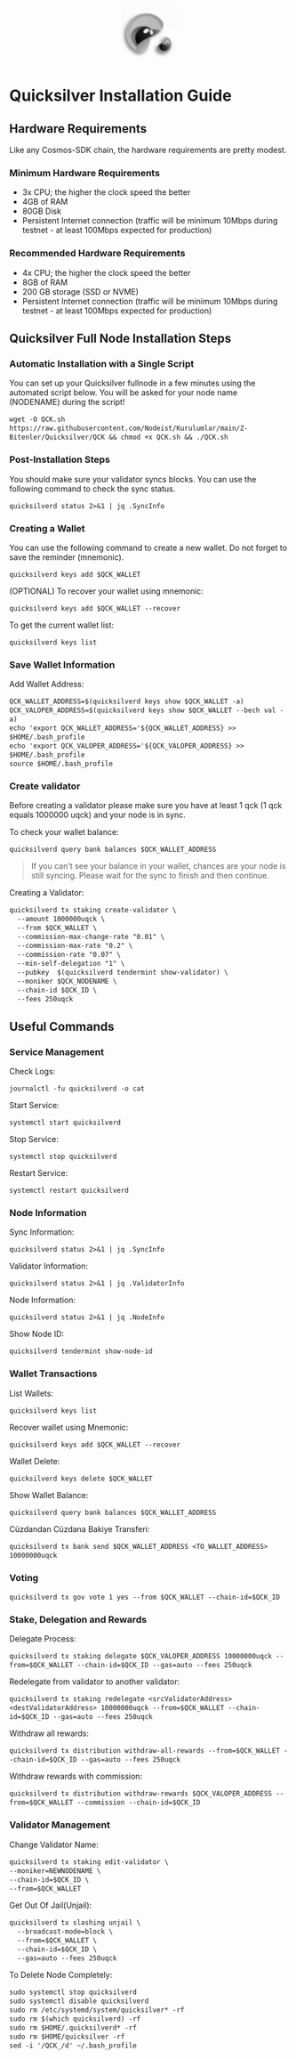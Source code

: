 <p align="center">
  <img height="100" height="auto" src="https://raw.githubusercontent.com/Nodeist/Kurulumlar/main/logos/quicksilver.png">
</p>


# Quicksilver Installation Guide
## Hardware Requirements
Like any Cosmos-SDK chain, the hardware requirements are pretty modest.

### Minimum Hardware Requirements
  - 3x CPU; the higher the clock speed the better
  - 4GB of RAM
  - 80GB Disk
  - Persistent Internet connection (traffic will be minimum 10Mbps during testnet - at least 100Mbps expected for production)

### Recommended Hardware Requirements
  - 4x CPU; the higher the clock speed the better
  - 8GB of RAM
  - 200 GB storage (SSD or NVME)
  - Persistent Internet connection (traffic will be minimum 10Mbps during testnet - at least 100Mbps expected for production)

## Quicksilver Full Node Installation Steps
### Automatic Installation with a Single Script
You can set up your Quicksilver fullnode in a few minutes using the automated script below.
You will be asked for your node name (NODENAME) during the script!

```
wget -O QCK.sh https://raw.githubusercontent.com/Nodeist/Kurulumlar/main/Z-Bitenler/Quicksilver/QCK && chmod +x QCK.sh && ./QCK.sh
```

### Post-Installation Steps

You should make sure your validator syncs blocks.
You can use the following command to check the sync status.
```
quicksilverd status 2>&1 | jq .SyncInfo
```

### Creating a Wallet
You can use the following command to create a new wallet. Do not forget to save the reminder (mnemonic).
```
quicksilverd keys add $QCK_WALLET
```

(OPTIONAL) To recover your wallet using mnemonic:
```
quicksilverd keys add $QCK_WALLET --recover
```

To get the current wallet list:
```
quicksilverd keys list
```

### Save Wallet Information
Add Wallet Address:
```
QCK_WALLET_ADDRESS=$(quicksilverd keys show $QCK_WALLET -a)
QCK_VALOPER_ADDRESS=$(quicksilverd keys show $QCK_WALLET --bech val -a)
echo 'export QCK_WALLET_ADDRESS='${QCK_WALLET_ADDRESS} >> $HOME/.bash_profile
echo 'export QCK_VALOPER_ADDRESS='${QCK_VALOPER_ADDRESS} >> $HOME/.bash_profile
source $HOME/.bash_profile
```


### Create validator
Before creating a validator please make sure you have at least 1 qck (1 qck equals 1000000 uqck) and your node is in sync.

To check your wallet balance:
```
quicksilverd query bank balances $QCK_WALLET_ADDRESS
```
> If you can't see your balance in your wallet, chances are your node is still syncing. Please wait for the sync to finish and then continue.

Creating a Validator:
```
quicksilverd tx staking create-validator \
  --amount 1000000uqck \
  --from $QCK_WALLET \
  --commission-max-change-rate "0.01" \
  --commission-max-rate "0.2" \
  --commission-rate "0.07" \
  --min-self-delegation "1" \
  --pubkey  $(quicksilverd tendermint show-validator) \
  --moniker $QCK_NODENAME \
  --chain-id $QCK_ID \
  --fees 250uqck
```



## Useful Commands
### Service Management
Check Logs:
```
journalctl -fu quicksilverd -o cat
```

Start Service:
```
systemctl start quicksilverd
```

Stop Service:
```
systemctl stop quicksilverd
```

Restart Service:
```
systemctl restart quicksilverd
```

### Node Information
Sync Information:
```
quicksilverd status 2>&1 | jq .SyncInfo
```

Validator Information:
```
quicksilverd status 2>&1 | jq .ValidatorInfo
```

Node Information:
```
quicksilverd status 2>&1 | jq .NodeInfo
```

Show Node ID:
```
quicksilverd tendermint show-node-id
```

### Wallet Transactions
List Wallets:
```
quicksilverd keys list
```

Recover wallet using Mnemonic:
```
quicksilverd keys add $QCK_WALLET --recover
```

Wallet Delete:
```
quicksilverd keys delete $QCK_WALLET
```

Show Wallet Balance:
```
quicksilverd query bank balances $QCK_WALLET_ADDRESS
```

Cüzdandan Cüzdana Bakiye Transferi:
```
quicksilverd tx bank send $QCK_WALLET_ADDRESS <TO_WALLET_ADDRESS> 10000000uqck
```

### Voting
```
quicksilverd tx gov vote 1 yes --from $QCK_WALLET --chain-id=$QCK_ID
```

### Stake, Delegation and Rewards
Delegate Process:
```
quicksilverd tx staking delegate $QCK_VALOPER_ADDRESS 10000000uqck --from=$QCK_WALLET --chain-id=$QCK_ID --gas=auto --fees 250uqck
```

Redelegate from validator to another validator:
```
quicksilverd tx staking redelegate <srcValidatorAddress> <destValidatorAddress> 10000000uqck --from=$QCK_WALLET --chain-id=$QCK_ID --gas=auto --fees 250uqck
```

Withdraw all rewards:
```
quicksilverd tx distribution withdraw-all-rewards --from=$QCK_WALLET --chain-id=$QCK_ID --gas=auto --fees 250uqck
```

Withdraw rewards with commission:
```
quicksilverd tx distribution withdraw-rewards $QCK_VALOPER_ADDRESS --from=$QCK_WALLET --commission --chain-id=$QCK_ID
```

### Validator Management
Change Validator Name:
```
quicksilverd tx staking edit-validator \
--moniker=NEWNODENAME \
--chain-id=$QCK_ID \
--from=$QCK_WALLET
```

Get Out Of Jail(Unjail):
```
quicksilverd tx slashing unjail \
  --broadcast-mode=block \
  --from=$QCK_WALLET \
  --chain-id=$QCK_ID \
  --gas=auto --fees 250uqck
```

To Delete Node Completely:
```
sudo systemctl stop quicksilverd
sudo systemctl disable quicksilverd
sudo rm /etc/systemd/system/quicksilver* -rf
sudo rm $(which quicksilverd) -rf
sudo rm $HOME/.quicksilverd* -rf
sudo rm $HOME/quicksilver -rf
sed -i '/QCK_/d' ~/.bash_profile
```
